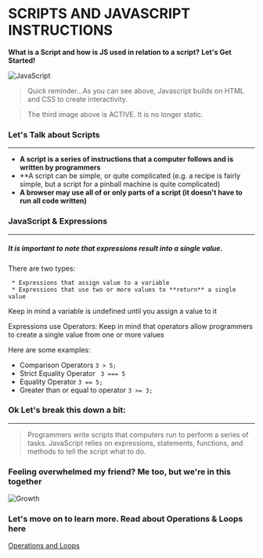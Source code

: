 # SCRIPTS AND JAVASCRIPT INSTRUCTIONS
**What is a Script and how is JS used in relation to a script?** **Let's Get Started!**

![JavaScript](https://media.giphy.com/media/fuJPZBIIqzbt1kAYVc/giphy.gif)

> Quick reminder...As you can see above, Javascript builds on HTML and CSS to create interactivity. 

> The third image above is ACTIVE. It is no longer static.

### Let's Talk about Scripts
--------------------------

*  **A script is a series of instructions that a computer follows and is written by programmers**
*  **A script can be simple, or quite complicated (e.g. a recipe is fairly simple, but a script for a pinball machine is quite complicated)
*  **A browser may use all of or only parts of a script (it doesn't have to run all code written)**


### JavaScript & Expressions
----------------------------
##### It is important to note that expressions result into a single value. 
There are two types:

     * Expressions that assign value to a variable
     * Expressions that use two or more values to **return** a single value
Keep in mind a variable is undefined until you assign a value to it


Expressions use Operators:
Keep in mind that operators allow programmers to create a single value from one or more values

Here are some examples:
* Comparison Operators ``` 3 > 5; ```
* Strict Equality Operator ``` 3 === 5```
* Equality Operator ``` 3 == 5; ```
* Greater than or equal to operator ``` 3 >= 3; ```

### Ok Let's break this down a bit:
------------------------
> Programmers write scripts that computers run to perform a series of tasks.
> JavaScript relies on expressions, statements, functions, and methods to tell the script what to do.

### Feeling overwhelmed my friend? Me too, but we're in this together

![Growth](https://media.giphy.com/media/24FVIYV226vScTh3Sn/giphy.gif)

### Let's move on to learn more. Read about Operations & Loops here

[Operations and Loops](https://rivad2.github.io/reading-notes/opsandloops.html)
